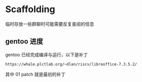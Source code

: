 # Scaffolding

临时存放一些群聊时可能需要反复查阅的信息

## gentoo 进度

gentoo 已经完成编译与运行，以下是补丁

`https://whale.plctlab.org/~dlan/riscv/libreoffice-7.3.5.2/`

其中 01 patch 就是最初的补丁
